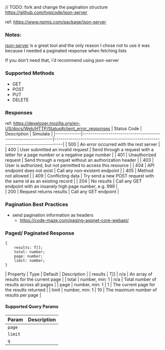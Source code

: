 // TODO: fork and change the pagination structure
https://github.com/typicode/json-server

ref: https://www.npmjs.com/package/json-server

### Notes:
[json-server](https://www.npmjs.com/package/json-server) is a great tool and the only reason I chose not to use it was because I needed a paginated response when fetching lists

If you don't need that, i'd recommend using json-server

### Supported Methods
* GET
* POST
* PUT
* DELETE

### Responses
ref: https://developer.mozilla.org/en-US/docs/Web/HTTP/Status#client_error_responses
| Status Code | Description                                                   | Simulate                                                                         |
|-------------|---------------------------------------------------------------|----------------------------------------------------------------------------------|
| 500         | An error occurred with the rest server                        |
| 400         | User submitted an invalid request                             | Send through a request with a letter for a page number or a negative page number |
| 401         | Unauthorized request                                          | Send through a requet without an authorization header                            |
| 403         | User is authorized, but not permitted to access this resource |
| 404         | API endpoint does not exist                                   | Call any non-existent endpoint                                                   |
| 405         | Method not allowed                                            | 
| 409         | Conflicting data                                              | Try send a new POST request with the same id as an existing record | 
| 204         | No results                                                    | Call any GET endpoint with an insanely high page number, e.g. 999                |                                                     
| 200         | Request returns results                                       | Call any GET endpoint |


### Pagination Best Practices
* send pagination information as headers
    * https://code-maze.com/paging-aspnet-core-webapi/


### Paged/ Paginated Response
```
{
    results: T[];
    total: number;
    page: number;
    limit: number;
}
```   
| Property | Type           | Default | Description                                 |
| results  | T[]            | n/a     | An array of results for the current page    |
| total    | number, min: 1 | n/a     | Total number of results across all pages    |
| page     | number, min: 1 | 1       | The current page for the results returned   |
| limit    | number, min: 1 | 10      | The maximum number of results per page      |

#### Supported Query Params
| Param    | Description |
|----------|-------------|
| `page`   |
| `limit`  |
| `q`      |
